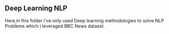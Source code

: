 ## Deep Learning NLP

  Here,in this folder i've only used Deep learning methodologies to solve NLP Problems which i leveraged BBC News dataset.
  
